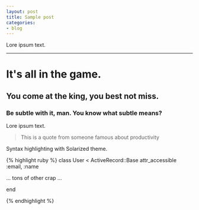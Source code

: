 ```yaml
---
layout: post
title: Sample post
categories:
- blog
---
```


Lore ipsum text.

---

# It's all in the game.

## You come at the king, you best not miss.

### Be subtle with it, man. You know what subtle means?

Lore ipsum text.

> This is a quote from someone famous about productivity


Syntax highlighting with Solarized theme.

{% highlight ruby %}
class User < ActiveRecord::Base
  attr_accessible :email, :name

  ... tons of other crap ...

end

{% endhighlight %}
